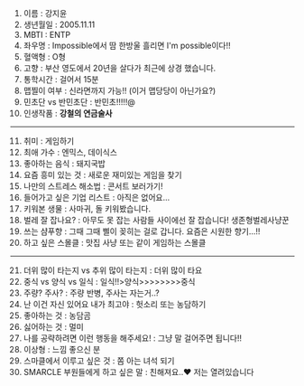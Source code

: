 

1. 이름 : 강지윤
2. 생년월일 : 2005.11.11
3. MBTI : ENTP
4. 좌우명 : Impossible에서 땀 한방울 흘리면 I'm possible이다!!
5. 혈액형 : O형
6. 고향 : 부산 영도에서 20년을 살다가 최근에 상경 했습니다.
7. 통학시간 : 걸어서 15분
8. 맵찔이 여부 : 신라면까지 가능!! (이거 맵당당이 아닌가요?)
9. 민초단 vs 반민초단 : 반민초!!!!!@
10. 인생작품 : __강철의 연금술사__
---
11. 취미 : 게임하기
12. 최애 가수 : 엔믹스, 데이식스
13. 좋아하는 음식 : 돼지국밥
14. 요즘 흥미 있는 것 : 새로운 재미있는 게임을 찾기 
15. 나만의 스트레스 해소법 : 콘서트 보러가기!
16. 들어가고 싶은 기업 리스트 : 아직은 없어요... 
17. 키워본 생물 : 사마귀, 돌 키워봤습니다.
18. 벌레 잘 잡나요? : 아무도 못 잡는 사람들 사이에선 잘 잡습니다! 생존형벌레사냥꾼
19. 쓰는 샴푸향 : 그때 그때 삘이 꽂히는 걸로 갑니다. 요즘은 시원한 향기...!!
20. 하고 싶은 스몰클 : 맛집 사냥 또는 같이 게임하는 스몰클 
***
21. 더위 많이 타는지 vs 추위 많이 타는지 : 더위 많이 타요
22. 중식 vs 양식 vs 일식 : 일식!!>양식>>>>>>>>중식
23. 주량? 주사? : 주량 반병, 주사는 자는거..?
24. 난 이건 자신 있어요 내가 최고야 : 헛소리 또는 농담하기
25. 좋아하는 것 : 농담곰 
26. 싫어하는 것 : 멀미
27. 나를 공략하려면 이런 행동을 해주세요! : 그냥 말 걸어주면 됩니다!!
28. 이상형 : 느낌 좋으신 분
29. 스마클에서 이루고 싶은 것 : 쫌 아는 녀석 되기 
30. SMARCLE 부원들에게 하고 싶은 말 : 친해져요..♥ 저는 열려있습니다
